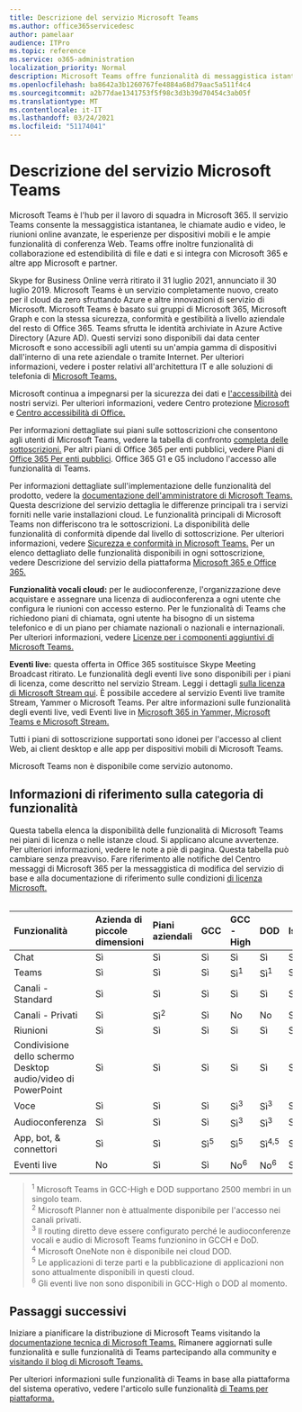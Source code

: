 ```yaml
---
title: Descrizione del servizio Microsoft Teams
ms.author: office365servicedesc
author: pamelaar
audience: ITPro
ms.topic: reference
ms.service: o365-administration
localization_priority: Normal
description: Microsoft Teams offre funzionalità di messaggistica istantanea, collaborazione su file e dati, chiamate audio e video, riunioni online avanzate, esperienze per dispositivi mobili e ampie funzionalità di conferenza Web.
ms.openlocfilehash: ba8642a3b1260767fe4884a68d79aac5a511f4c4
ms.sourcegitcommit: a2b77dae1341753f5f98c3d3b39d70454c3ab05f
ms.translationtype: MT
ms.contentlocale: it-IT
ms.lasthandoff: 03/24/2021
ms.locfileid: "51174041"
---
```

# <a name="microsoft-teams-service-description"></a>Descrizione del servizio Microsoft Teams

Microsoft Teams è l'hub per il lavoro di squadra in Microsoft 365. Il servizio Teams consente la messaggistica istantanea, le chiamate audio e video, le riunioni online avanzate, le esperienze per dispositivi mobili e le ampie funzionalità di conferenza Web. Teams offre inoltre funzionalità di collaborazione ed estendibilità di file e dati e si integra con Microsoft 365 e altre app Microsoft e partner.

Skype for Business Online verrà ritirato il 31 luglio [](https://techcommunity.microsoft.com/t5/Microsoft-Teams-Blog/Skype-for-Business-Online-to-Be-Retired-in-2021/ba-p/777833) 2021, annunciato il 30 luglio 2019. Microsoft Teams è un servizio completamente nuovo, creato per il cloud da zero sfruttando Azure e altre innovazioni di servizio di Microsoft. Microsoft Teams è basato sui gruppi di Microsoft 365, Microsoft Graph e con la stessa sicurezza, conformità e gestibilità a livello aziendale del resto di Office 365. Teams sfrutta le identità archiviate in Azure Active Directory (Azure AD). Questi servizi sono disponibili dai data center Microsoft e sono accessibili agli utenti su un'ampia gamma di dispositivi dall'interno di una rete aziendale o tramite Internet. Per ulteriori informazioni, vedere i poster relativi all'architettura IT e alle soluzioni di telefonia di [Microsoft Teams.](/microsoftteams/teams-architecture-solutions-posters)

Microsoft continua a impegnarsi per la sicurezza dei dati e [l'accessibilità](https://www.microsoft.com/trust-center/compliance/accessibility) dei nostri servizi. Per ulteriori informazioni, vedere Centro protezione [Microsoft](https://www.microsoft.com/trust-center) e [Centro accessibilità di Office.](https://support.office.com/article/Office-Accessibility-Center-Resources-for-people-with-disabilities-ecab0fcf-d143-4fe8-a2ff-6cd596bddc6d)

Per informazioni dettagliate sui piani sulle sottoscrizioni che consentono agli utenti di Microsoft Teams, vedere la tabella di confronto [completa delle sottoscrizioni.](https://go.microsoft.com/fwlink/?linkid=2139145) Per altri piani di Office 365 per enti pubblici, vedere Piani di [Office 365 Per enti pubblici](https://www.microsoft.com/microsoft-365/government/compare-office-365-government-plans). Office 365 G1 e G5 includono l'accesso alle funzionalità di Teams.

Per informazioni dettagliate sull'implementazione delle funzionalità del prodotto, vedere la [documentazione dell'amministratore di Microsoft Teams.](/MicrosoftTeams) Questa descrizione del servizio dettaglia le differenze principali tra i servizi forniti nelle varie installazioni cloud. Le funzionalità principali di Microsoft Teams non differiscono tra le sottoscrizioni. La disponibilità delle funzionalità di conformità dipende dal livello di sottoscrizione. Per ulteriori informazioni, vedere [Sicurezza e conformità in Microsoft Teams.](/microsoftteams/security-compliance-overview) Per un elenco dettagliato delle funzionalità disponibili in ogni sottoscrizione, vedere Descrizione del servizio della piattaforma [Microsoft 365 e Office 365.](./office-365-platform-service-description/office-365-platform-service-description.md)

**Funzionalità vocali cloud:** per le audioconferenze, l'organizzazione deve acquistare e assegnare una licenza di audioconferenza a ogni utente che configura le riunioni con accesso esterno. Per le funzionalità di Teams che richiedono piani di chiamata, ogni utente ha bisogno di un sistema telefonico e di un piano per chiamate nazionali o nazionali e internazionali. Per ulteriori informazioni, vedere [Licenze per i componenti aggiuntivi di Microsoft Teams.](/microsoftteams/teams-add-on-licensing/microsoft-teams-add-on-licensing)

**Eventi live:** questa offerta in Office 365 sostituisce Skype Meeting Broadcast ritirato. Le funzionalità degli eventi live sono disponibili per i piani di licenza, come descritto nel servizio Stream. Leggi i dettagli [sulla licenza di Microsoft Stream qui](/stream/license-overview). È possibile accedere al servizio Eventi live tramite Stream, Yammer o Microsoft Teams. Per altre informazioni sulle funzionalità degli eventi live, vedi Eventi live in [Microsoft 365 in Yammer, Microsoft Teams e Microsoft Stream.](/stream/live-event-m365)

Tutti i piani di sottoscrizione supportati sono idonei per l'accesso al client Web, ai client desktop e alle app per dispositivi mobili di Microsoft Teams.

Microsoft Teams non è disponibile come servizio autonomo.

## <a name="feature-category-reference"></a>Informazioni di riferimento sulla categoria di funzionalità

Questa tabella elenca la disponibilità delle funzionalità di Microsoft Teams nei piani di licenza o nelle istanze cloud. Si applicano alcune avvertenze. Per ulteriori informazioni, vedere le note a piè di pagina. Questa tabella può cambiare senza preavviso. Fare riferimento alle notifiche del Centro messaggi di Microsoft 365 per la messaggistica di modifica del servizio di base e alla documentazione di riferimento sulle condizioni [di licenza Microsoft.](https://www.microsoft.com/licensing/product-licensing/products)<br><br>

| Funzionalità | Azienda di piccole dimensioni | Piani aziendali | GCC | GCC - High | DOD | Istruzione |
|:-----|:-----|:-----|:-----|:-----|:-----|:-----|
|Chat  <br/> |Sì  <br/> |Sì  <br/> |Sì  <br/> |Sì  <br/> |Sì  <br/> |Sì  <br/> |
|Teams  <br/> |Sì <br/> |Sì <br/> |Sì <br/> |Sì<sup>1</sup>  <br/> |Sì<sup>1</sup>  <br/> |Sì  <br/> |
|Canali - Standard  <br/> |Sì  <br/> |Sì  <br/> |Sì  <br/> |Sì  <br/> |Sì  <br/> |Sì  <br/> |
|Canali - Privati  <br/> |Sì  <br/> |Sì<sup>2</sup>  <br/> |Sì <br/> |No  <br/> |No <br/> |Sì  <br/> |
|Riunioni  <br/> |Sì  <br/> |Sì  <br/> |Sì  <br/> |Sì  <br/> |Sì  <br/> |Sì  <br/> |
|Condivisione dello schermo Desktop audio/video di PowerPoint <br/> |Sì  <br/> |Sì  <br/> |Sì  <br/> |Sì  <br/> |Sì  <br/> |Sì  <br/> |
|Voce  <br/> |Sì  <br/> |Sì  <br/> |Sì  <br/> |Sì<sup>3</sup>  <br/> |Sì<sup>3</sup>  <br/> |Sì  <br/> |
|Audioconferenza  <br/> |Sì  <br/> |Sì  <br/> |Sì  <br/> |Sì<sup>3</sup>  <br/> |Sì<sup>3</sup>  <br/> |Sì  <br/> |
|App, bot, & connettori  <br/> |Sì  <br/> |Sì  <br/> |Sì<sup>5</sup>  <br/> |Sì<sup>5</sup>  <br/> |Sì<sup>4,5</sup>  <br/> |Sì  <br/> |
|Eventi live  <br/> |No  <br/> |Sì  <br/> |Sì  <br/> |No<sup>6</sup>  <br/> |No<sup>6</sup>  <br/> |Sì  <br/> |

> <sup>1</sup>  Microsoft Teams in GCC-High e DOD supportano 2500 membri in un singolo team.<br/>
> <sup>2</sup> Microsoft Planner non è attualmente disponibile per l'accesso nei canali privati.<br/>
> <sup>3</sup> Il routing diretto deve essere configurato perché le audioconferenze vocali e audio di Microsoft Teams funzionino in GCCH e DoD.<br/>
> <sup>4</sup> Microsoft OneNote non è disponibile nei cloud DOD.<br/>
> <sup>5</sup> Le applicazioni di terze parti e la pubblicazione di applicazioni non sono attualmente disponibili in questi cloud.<br/>
> <sup>6</sup> Gli eventi live non sono disponibili in GCC-High o DOD al momento.<br/>

## <a name="next-steps"></a>Passaggi successivi

Iniziare a pianificare la distribuzione di Microsoft Teams visitando la [documentazione tecnica di Microsoft Teams.](/MicrosoftTeams/) Rimanere aggiornati sulle funzionalità e sulle funzionalità di Teams partecipando alla community e [visitando il blog di Microsoft Teams.](https://aka.ms/TeamsBlog)

Per ulteriori informazioni sulle funzionalità di Teams in base alla piattaforma del sistema operativo, vedere l'articolo sulle funzionalità [di Teams per piattaforma.](https://aka.ms/teamsfeaturesbyplatform)